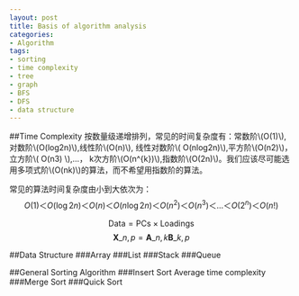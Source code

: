 ```yaml
---
layout: post
title: Basis of algorithm analysis
categories:
- Algorithm
tags:
- sorting
- time complexity
- tree
- graph
- BFS
- DFS
- data structure
---
```


##Time Complexity
按数量级递增排列，常见的时间复杂度有：常数阶\\(O(1)\\),对数阶\\(O(log2n)\\),线性阶\\(O(n)\\), 线性对数阶\\( O(nlog2n)\\),平方阶\\(O(n2)\\)，立方阶\\( O(n3) \\),...， k次方阶\\(O(n^{k})\\),指数阶\\(O(2n)\\)。我们应该尽可能选用多项式阶\\(O(nk)\\)的算法，而不希望用指数阶的算法。 

常见的算法时间复杂度由小到大依次为：
$$ Ο(1)＜ Ο(\log{2n}) ＜ Ο(n) ＜ Ο(n\log2n) ＜ Ο(n^2) ＜ Ο(n^3) ＜ … ＜ Ο(2^n) ＜ Ο(n!) $$

$$ \mathsf{Data = PCs} \times \mathsf{Loadings} $$
$$ \mathbf{X}\_{n,p} = \mathbf{A}\_{n,k} \mathbf{B}\_{k,p} $$

##Data Structure
###Array
###List
###Stack
###Queue

##General Sorting Algorithm
###Insert Sort
Average time complexity
###Merge Sort
###Quick Sort
